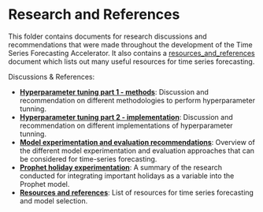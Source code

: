 # Research and References

This folder contains documents for research discussions and recommendations that were made throughout the development of the Time Series Forecasting Accelerator. It also contains a [resources_and_references](resources_and_references.md) document which lists out many useful resources for time series forecasting.

Discussions & References:

- **[Hyperparameter tuning part 1 - methods](hyperparameter_tuning_part_1_methods.md)**: Discussion and recommendation on different methodologies to perform hyperparameter tunning.
- **[Hyperparameter tuning part 2 - implementation](hyperparameter_tuning_part_2_implementation.md)**: Discussion and recommendation on different implementations of hyperparameter tunning.
- **[Model experimentation and evaluation recommendations](model_experimentation_and_evaluation_recommendations.md)**: Overview of the different model experimentation and evaluation approaches that can be considered for time-series forecasting.
- **[Prophet holiday experimentation](prophet_holiday_experimentation.md)**: A summary of the research conducted for integrating important holidays as a variable into the Prophet model.
- **[Resources and references](resources_and_references.md)**: List of resources for time series forecasting and model selection.
